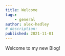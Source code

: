```yaml
---
title: Welcome
tags:
    - general
author: alex-hedley
# description: 
published: 2021-11-01
---
```


Welcome to my new Blog!
